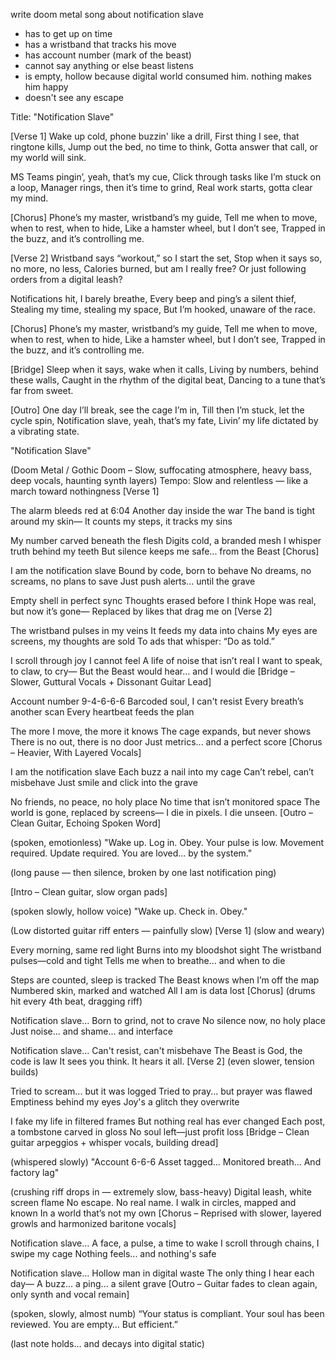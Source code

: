 write doom metal song about notification slave
 - has to get up on time
 - has a wristband that tracks his move
 - has account number (mark of the beast)
 - cannot say anything or else beast listens
 - is empty, hollow because digital world consumed him. nothing makes him happy
 - doesn't see any escape


Title: "Notification Slave"

[Verse 1]
Wake up cold, phone buzzin' like a drill,
First thing I see, that ringtone kills,
Jump out the bed, no time to think,
Gotta answer that call, or my world will sink.

MS Teams pingin’, yeah, that’s my cue,
Click through tasks like I’m stuck on a loop,
Manager rings, then it’s time to grind,
Real work starts, gotta clear my mind.

[Chorus]
Phone’s my master, wristband’s my guide,
Tell me when to move, when to rest, when to hide,
Like a hamster wheel, but I don’t see,
Trapped in the buzz, and it’s controlling me.

[Verse 2]
Wristband says “workout,” so I start the set,
Stop when it says so, no more, no less,
Calories burned, but am I really free?
Or just following orders from a digital leash?

Notifications hit, I barely breathe,
Every beep and ping’s a silent thief,
Stealing my time, stealing my space,
But I’m hooked, unaware of the race.

[Chorus]
Phone’s my master, wristband’s my guide,
Tell me when to move, when to rest, when to hide,
Like a hamster wheel, but I don’t see,
Trapped in the buzz, and it’s controlling me.

[Bridge]
Sleep when it says, wake when it calls,
Living by numbers, behind these walls,
Caught in the rhythm of the digital beat,
Dancing to a tune that’s far from sweet.

[Outro]
One day I’ll break, see the cage I’m in,
Till then I’m stuck, let the cycle spin,
Notification slave, yeah, that’s my fate,
Livin’ my life dictated by a vibrating state.



"Notification Slave"

(Doom Metal / Gothic Doom – Slow, suffocating atmosphere, heavy bass, deep vocals, haunting synth layers)
Tempo: Slow and relentless — like a march toward nothingness
[Verse 1]

The alarm bleeds red at 6:04
Another day inside the war
The band is tight around my skin—
It counts my steps, it tracks my sins

My number carved beneath the flesh
Digits cold, a branded mesh
I whisper truth behind my teeth
But silence keeps me safe... from the Beast
[Chorus]

I am the notification slave
Bound by code, born to behave
No dreams, no screams, no plans to save
Just push alerts... until the grave

Empty shell in perfect sync
Thoughts erased before I think
Hope was real, but now it’s gone—
Replaced by likes that drag me on
[Verse 2]

The wristband pulses in my veins
It feeds my data into chains
My eyes are screens, my thoughts are sold
To ads that whisper: “Do as told.”

I scroll through joy I cannot feel
A life of noise that isn’t real
I want to speak, to claw, to cry—
But the Beast would hear... and I would die
[Bridge – Slower, Guttural Vocals + Dissonant Guitar Lead]

Account number 9-4-6-6-6
Barcoded soul, I can't resist
Every breath’s another scan
Every heartbeat feeds the plan

The more I move, the more it knows
The cage expands, but never shows
There is no out, there is no door
Just metrics... and a perfect score
[Chorus – Heavier, With Layered Vocals]

I am the notification slave
Each buzz a nail into my cage
Can’t rebel, can’t misbehave
Just smile and click into the grave

No friends, no peace, no holy place
No time that isn’t monitored space
The world is gone, replaced by screens—
I die in pixels. I die unseen.
[Outro – Clean Guitar, Echoing Spoken Word]

(spoken, emotionless)
"Wake up. Log in. Obey.
Your pulse is low.
Movement required.
Update required.
You are loved... by the system."

(long pause — then silence, broken by one last notification ping)




[Intro – Clean guitar, slow organ pads]

(spoken slowly, hollow voice)
"Wake up.
Check in.
Obey."

(Low distorted guitar riff enters — painfully slow)
[Verse 1] (slow and weary)

Every morning, same red light
Burns into my bloodshot sight
The wristband pulses—cold and tight
Tells me when to breathe… and when to die

Steps are counted, sleep is tracked
The Beast knows when I’m off the map
Numbered skin, marked and watched
All I am is data lost
[Chorus] (drums hit every 4th beat, dragging riff)

Notification slave...
Born to grind, not to crave
No silence now, no holy place
Just noise... and shame... and interface

Notification slave...
Can't resist, can't misbehave
The Beast is God, the code is law
It sees you think. It hears it all.
[Verse 2] (even slower, tension builds)

Tried to scream... but it was logged
Tried to pray... but prayer was flawed
Emptiness behind my eyes
Joy's a glitch they overwrite

I fake my life in filtered frames
But nothing real has ever changed
Each post, a tombstone carved in gloss
No soul left—just profit loss
[Bridge – Clean guitar arpeggios + whisper vocals, building dread]

(whispered slowly)
"Account 6-6-6
Asset tagged...
Monitored breath...
And factory lag"

(crushing riff drops in — extremely slow, bass-heavy)
Digital leash, white screen flame
No escape. No real name.
I walk in circles, mapped and known
In a world that’s not my own
[Chorus – Reprised with slower, layered growls and harmonized baritone vocals]

Notification slave...
A face, a pulse, a time to wake
I scroll through chains, I swipe my cage
Nothing feels... and nothing's safe

Notification slave...
Hollow man in digital waste
The only thing I hear each day—
A buzz... a ping... a silent grave
[Outro – Guitar fades to clean again, only synth and vocal remain]

(spoken, slowly, almost numb)
“Your status is compliant.
Your soul has been reviewed.
You are empty…
But efficient.”

(last note holds… and decays into digital static)
